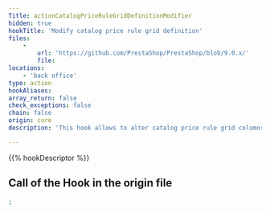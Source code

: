 ```yaml
---
Title: actionCatalogPriceRuleGridDefinitionModifier
hidden: true
hookTitle: 'Modify catalog price rule grid definition'
files:
    -
        url: 'https://github.com/PrestaShop/PrestaShop/blob/9.0.x/'
        file: 
locations:
    - 'back office'
type: action
hookAliases: 
array_return: false
check_exceptions: false
chain: false
origin: core
description: 'This hook allows to alter catalog price rule grid columns, actions and filters'

---
```


{{% hookDescriptor %}}

## Call of the Hook in the origin file

```php
;
```
